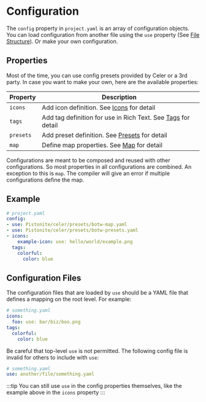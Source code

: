# Configuration
The `config` property in `project.yaml` is an array of configuration objects.
You can load configuration from another file using the `use` property (See [File Structure](./file-structure.md)).
Or make your own configuration.

## Properties
Most of the time, you can use config presets provided by Celer or a 3rd party.
In case you want to make your own, here are the available properties:

|Property|Description|
|-|-|
|`icons`|Add icon definition. See [Icons](./config/icons.md) for detail|
|`tags`|Add tag definition for use in Rich Text. See [Tags](./config/tags.md) for detail|
|`presets`|Add preset definition. See [Presets](./config/presets.md) for detail|
|`map`|Define map properties. See [Map](./config/map.md) for detail|

Configurations are meant to be composed and reused with other configurations.
So most properties in all configurations are combined. An exception to this is `map`.
The compiler will give an error if multiple configurations define the map.

## Example
```yaml
# project.yaml
config:
- use: Pistonite/celer/presets/botw-map.yaml
- use: Pistonite/celer/presets/botw-presets.yaml
- icons:
    example-icon: use: hello/world/example.png
  tags:
    colorful:
      color: blue
```

## Configuration Files
The configuration files that are loaded by `use` should
be a YAML file that defines a mapping on the root level. For example:
```yaml
# something.yaml
icons:
  foo: use: bar/biz/boo.png
tags:
  colorful:
    color: blue
```

Be careful that top-level `use` is not permitted. The following config file
is invalid for others to include with `use`:
```yaml
# something.yaml
use: another/file/something.yaml
```
:::tip
You can still use `use` in the config properties themselves, like
the example above in the `icons` property
:::
